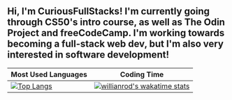 Hi, I'm CuriousFullStacks! I'm currently going through CS50's intro course, as well as The Odin Project and freeCodeCamp. I'm working towards becoming a full-stack web dev, but I'm also very interested in software development!
-


| Most Used Languages  | Coding Time |
| ------------- | ------------- |
| [![Top Langs](https://github-readme-stats.vercel.app/api/top-langs/?username=CuriousFullStacks&theme=transparent&title_color=427aa5&hide_title=true)](https://github.com/anuraghazra/github-readme-stats)  | [![willianrod's wakatime stats](https://github-readme-stats.vercel.app/api/wakatime?username=CuriousFullStacks&api_domain=wakapi.dev&custom_title=wakapi.dev&theme=transparent&layout=compact&title_color=65979e&text_color=65979e&range=all_time&hide=INI,Markdown,JSON,unknown)](https://github.com/anuraghazra/github-readme-stats)|
